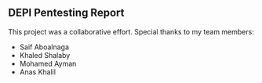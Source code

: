## DEPI Pentesting Report
This project was a collaborative effort. Special thanks to my team members:
- Saif Aboalnaga
- Khaled Shalaby
- Mohamed Ayman
- Anas Khalil
